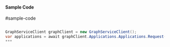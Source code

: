 #### Sample Code
#sample-code 

```C#

GraphServiceClient graphClient = new GraphServiceClient();
var applications = await graphClient.Applications.Applications.Request().GetAsync();
*** 

```